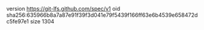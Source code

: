 version https://git-lfs.github.com/spec/v1
oid sha256:635966b8a7a87e91f39f3d041e79f5439f166ff63e6b4539e658472dc5fe97e1
size 1304
